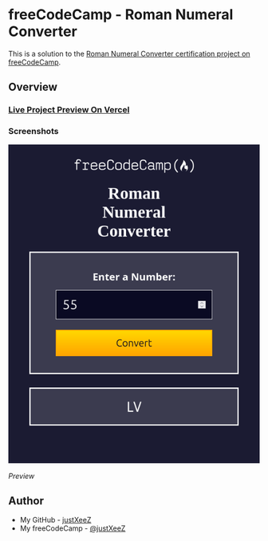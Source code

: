 # freeCodeCamp - Roman Numeral Converter

This is a solution to the [Roman Numeral Converter certification project on freeCodeCamp](https://www.freecodecamp.org/learn/javascript-algorithms-and-data-structures-v8/build-a-roman-numeral-converter-project/build-a-roman-numeral-converter).

## Overview

### [Live Project Preview On Vercel](https://xeezfcc-romannumeralconverter.vercel.app/)

### Screenshots

<img src="design\preview.png" width="600px"/>

_Preview_

## Author

- My GitHub - [justXeeZ](https://github.com/justXeeZ)
- My freeCodeCamp - [@justXeeZ](https://www.freecodecamp.org/justXeeZ)
